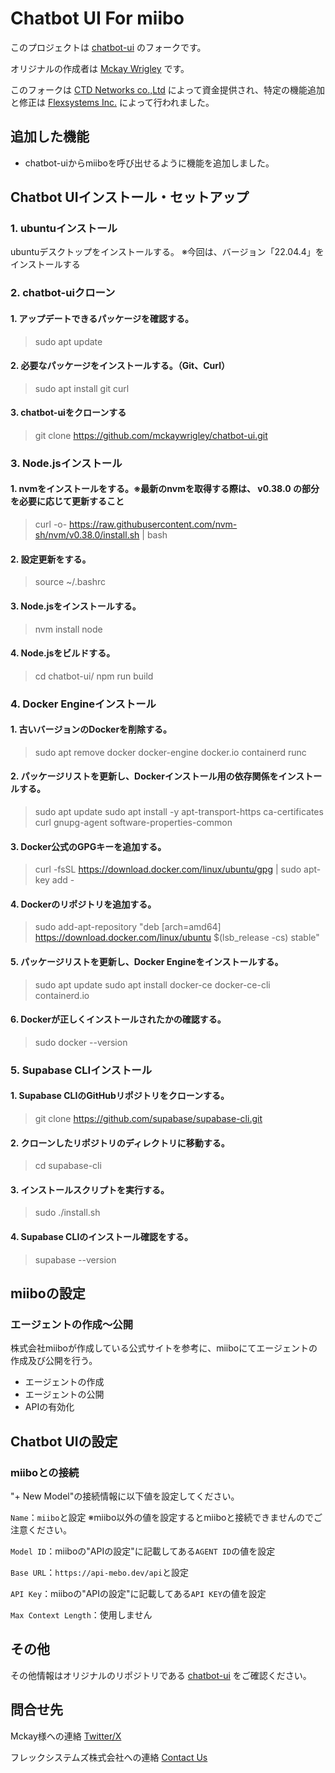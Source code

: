 # Chatbot UI For miibo

このプロジェクトは [chatbot-ui](https://github.com/mckaywrigley/chatbot-ui) のフォークです。

オリジナルの作成者は [Mckay Wrigley](https://github.com/mckaywrigley) です。

このフォークは [CTD Networks co.,Ltd](https://ctd.co.jp/) によって資金提供され、特定の機能追加と修正は [Flexsystems Inc.](https://www.flexsystems-inc.com/) によって行われました。

## 追加した機能

- chatbot-uiからmiiboを呼び出せるように機能を追加しました。

## Chatbot UIインストール・セットアップ

### 1. ubuntuインストール
ubuntuデスクトップをインストールする。
※今回は、バージョン「22.04.4」をインストールする

### 2. chatbot-uiクローン
#### 1. アップデートできるパッケージを確認する。
> sudo apt update

#### 2. 必要なパッケージをインストールする。（Git、Curl）
> sudo apt install git curl

#### 3. chatbot-uiをクローンする
> git clone https://github.com/mckaywrigley/chatbot-ui.git

### 3. Node.jsインストール
#### 1. nvmをインストールをする。※最新のnvmを取得する際は、 v0.38.0 の部分を必要に応じて更新すること
> curl -o- https://raw.githubusercontent.com/nvm-sh/nvm/v0.38.0/install.sh | bash

#### 2. 設定更新をする。
> source ~/.bashrc

#### 3. Node.jsをインストールする。
> nvm install node

#### 4. Node.jsをビルドする。
> cd chatbot-ui/
> npm run build

### 4. Docker Engineインストール
#### 1. 古いバージョンのDockerを削除する。
> sudo apt remove docker docker-engine docker.io containerd runc

#### 2. パッケージリストを更新し、Dockerインストール用の依存関係をインストールする。
> sudo apt update
> sudo apt install -y apt-transport-https ca-certificates curl gnupg-agent software-properties-common

#### 3. Docker公式のGPGキーを追加する。
> curl -fsSL https://download.docker.com/linux/ubuntu/gpg | sudo apt-key add -

#### 4. Dockerのリポジトリを追加する。
> sudo add-apt-repository "deb [arch=amd64] https://download.docker.com/linux/ubuntu $(lsb_release -cs) stable"

#### 5. パッケージリストを更新し、Docker Engineをインストールする。
> sudo apt update
> sudo apt install docker-ce docker-ce-cli containerd.io

#### 6. Dockerが正しくインストールされたかの確認する。
> sudo docker --version

### 5. Supabase CLIインストール
#### 1. Supabase CLIのGitHubリポジトリをクローンする。
> git clone https://github.com/supabase/supabase-cli.git

#### 2. クローンしたリポジトリのディレクトリに移動する。
> cd supabase-cli

#### 3. インストールスクリプトを実行する。
> sudo ./install.sh

#### 4. Supabase CLIのインストール確認をする。
> supabase --version

## miiboの設定

### エージェントの作成～公開
株式会社miiboが作成している公式サイトを参考に、miiboにてエージェントの作成及び公開を行う。
- エージェントの作成
- エージェントの公開
- APIの有効化

## Chatbot UIの設定
### miiboとの接続

"+ New Model"の接続情報に以下値を設定してください。

`Name`：`miibo`と設定
※miibo以外の値を設定するとmiiboと接続できませんのでご注意ください。

`Model ID`：miiboの"APIの設定"に記載してある`AGENT ID`の値を設定

`Base URL`：`https://api-mebo.dev/api`と設定

`API Key`：miiboの"APIの設定"に記載してある`API KEY`の値を設定

`Max Context Length`：使用しません

## その他

その他情報はオリジナルのリポジトリである [chatbot-ui](https://github.com/mckaywrigley/chatbot-ui) をご確認ください。

## 問合せ先

Mckay様への連絡 [Twitter/X](https://twitter.com/mckaywrigley)

フレックシステムズ株式会社への連絡 [Contact Us](https://www.flexsystems-inc.com/contact/)